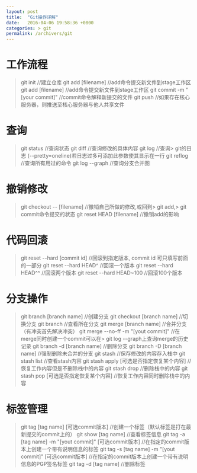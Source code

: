 ```yaml
---
layout: post
title:  "Git操作详解"
date:   2016-04-06 19:58:36 +0800
categories: > git
permalink: /archivers/git
---
```


# 工作流程

> git init //建立仓库
> git add [filename] //add命令提交新文件到stage工作区
> git add [filename] //add命令提交新文件到stage工作区
> git commit -m "[your commit]" //commit命令解释新提交的文件
> git push //如果存在核心服务器，则推送至核心服务器与他人共享文件


# 查询

> git status //查询状态
> git diff //查询修改的具体内容
> git log //查询> git的日志 (--pretty=oneline)若日志过多可添加此参数使其显示在一行
> git reflog //查询所有用过的命令
> git log --graph //查询分支合并图


# 撤销修改

> git checkout -- [filename] //撤销自己所做的修改,或回到> git add,> git commit命令提交的状态
> git reset HEAD [filename] //撤销add的影响


# 代码回滚

> git reset --hard [commit id] //回滚到指定版本, commit id 可只填写前面的一部分
> git reset --hard HEAD^ //回滚一个版本
> git reset --hard HEAD^^ //回滚两个版本
> git reset --hard HEAD~100 //回滚100个版本


# 分支操作

> git branch [branch name] //创建分支
> git checkout [branch name] //切换分支
> git branch //查看所在分支
> git merge [branch name] //合并分支（有冲突首先解决冲突）
> git merge --no-ff -m "[yout commit]" //在merge同时创建一个commit可以在> git log --graph上查询merge的历史记录
> git branch -d [branch name] //删除分支
> git branch -D [branch name] //强制删除未合并的分支
> git stash //保存修改的内容存入栈中
> git stash list //查看stash内容
> git stash apply [可选是否指定恢复某个内容] //恢复工作内容但是不删除栈中的内容
> git stash drop //删除栈中的内容
> git stash pop [可选是否指定恢复某个内容] //恢复工作内容同时删除栈中的内容


# 标签管理

> git tag [tag name] [可选commit版本] //创建一个标签（默认标签是打在最新提交的commit上的）
> git show [tag name] //查看标签信息
> git tag -a [tag name] -m "[yout commit]" [可选commit版本] //在指定的commit版本上创建一个带有说明信息的标签
> git tag -s [tag name] -m "[yout commit]" [可选commit版本] //在指定的commit版本上创建一个带有说明信息的PGP签名标签
> git tag -d [tag name] //删除标签
